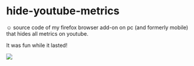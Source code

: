 # hide-youtube-metrics
☺️ source code of my firefox browser add-on on pc (and formerly mobile) that hides all metrics on youtube.

It was fun while it lasted!

<img src="https://lizlorena.com/img/itwasfun.png">
